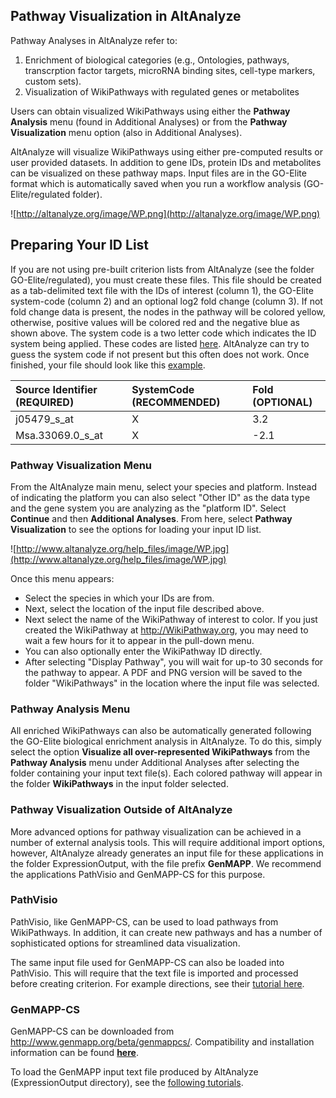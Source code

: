 ## Pathway Visualization in AltAnalyze ##

Pathway Analyses in AltAnalyze refer to:
  1. Enrichment of biological categories (e.g., Ontologies, pathways, transcrption factor targets, microRNA binding sites, cell-type markers, custom sets).
  1. Visualization of WikiPathways with regulated genes or metabolites

Users can obtain visualized WikiPathways using either the **Pathway Analysis** menu (found in Additional Analyses) or from the **Pathway Visualization** menu option (also in Additional Analyses).

AltAnalyze will visualize WikiPathways using either pre-computed results or user provided datasets. In addition to gene IDs, protein IDs and metabolites can be visualized on these pathway maps. Input files are in the GO-Elite format which is automatically saved when you run a workflow analysis (GO-Elite/regulated folder).

![http://altanalyze.org/image/WP.png](http://altanalyze.org/image/WP.png)

## Preparing Your ID List ##

If you are not using pre-built criterion lists from AltAnalyze (see the folder GO-Elite/regulated), you must create these files. This file should be created as a tab-delimited text file with the IDs of interest (column 1), the GO-Elite system-code (column 2) and an optional log2 fold change (column 3). If not fold change data is present, the nodes in the pathway will be colored yellow, otherwise, positive values will be colored red and the negative blue as shown above. The system code is a two letter code which indicates the ID system being applied. These codes are listed [here](http://www.genmapp.org/go_elite/help.htm#systemcodes). AltAnalyze can try to guess the system code if not present but this often does not work. Once finished, your file should look like this [example](http://www.altanalyze.org/help_files/image/GE.CP_vs_wt-fold2.0_rawp0.05.txt).

| Source Identifier (REQUIRED) | SystemCode (RECOMMENDED) | Fold (OPTIONAL) |
|:-----------------------------|:-------------------------|:----------------|
| j05479\_s\_at | X | 3.2 |
| Msa.33069.0\_s\_at | X | -2.1 |

### Pathway Visualization Menu ###

From the AltAnalyze main menu, select your species and platform. Instead of indicating the platform you can also select "Other ID" as the data type and the gene system you are analyzing as the "platform ID". Select **Continue** and then **Additional Analyses**. From here, select **Pathway Visualization** to see the options for loading your input ID list.

![http://www.altanalyze.org/help_files/image/WP.jpg](http://www.altanalyze.org/help_files/image/WP.jpg)

Once this menu appears:
  * Select the species in which your IDs are from.
  * Next, select the location of the input file described above.
  * Next select the name of the WikiPathway of interest to color. If you just created the WikiPathway at http://WikiPathway.org, you may need to wait a few hours for it to appear in the pull-down menu.
  * You can also optionally enter the WikiPathway ID directly.
  * After selecting "Display Pathway", you will wait for up-to 30 seconds for the pathway to appear. A PDF and PNG version will be saved to the folder "WikiPathways" in the location where the input file was selected.

### Pathway Analysis Menu ###

All enriched WikiPathways can also be automatically generated following the GO-Elite biological enrichment analysis in AltAnalyze. To do this, simply select the option **Visualize all over-represented WikiPathways** from the **Pathway Analysis** menu under Additional Analyses after selecting the folder containing your input text file(s). Each colored pathway will appear in the folder **WikiPathways** in the input folder selected.

### Pathway Visualization Outside of AltAnalyze ###

More advanced options for pathway visualization can be achieved in a number of external analysis tools. This will require additional import options, however, AltAnalyze already generates an input file for these applications in the folder ExpressionOutput, with the file prefix **GenMAPP**. We recommend the applications PathVisio and GenMAPP-CS for this purpose.

### PathVisio ###

PathVisio, like GenMAPP-CS, can be used to load pathways from WikiPathways. In addition, it can create new pathways and has a number of sophisticated options for streamlined data visualization.

The same input file used for GenMAPP-CS can also be loaded into PathVisio. This will require that the text file is imported and processed before creating criterion. For example directions, see their [tutorial here](http://www.pathvisio.org/wiki/PathVisioTutorials).

### GenMAPP-CS ###

GenMAPP-CS can be downloaded from http://www.genmapp.org/beta/genmappcs/. Compatibility and installation information can be found **[here](http://code.google.com/p/go-elite/wiki/Installation)**.

To load the GenMAPP input text file produced by AltAnalyze (ExpressionOutput directory), see the [following tutorials](http://opentutorials.cgl.ucsf.edu/index.php/Portal:GenMAPP-CS).